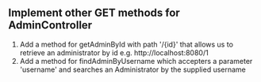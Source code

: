 ## Implement other GET methods for AdminController

1. Add a method for getAdminById with path '/{id}' that allows us to retrieve an administrator by id e.g. http://localhost:8080/1
2. Add a method for findAdminByUsername which accepters a parameter 'username' and searches an Administrator by the supplied username
